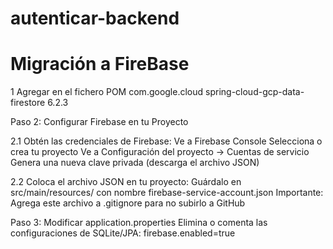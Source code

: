 # autenticar-backend

# Migración a FireBase
1 Agregar en el fichero POM
<dependency>
  <groupId>com.google.cloud</groupId>
  <artifactId>spring-cloud-gcp-data-firestore</artifactId>
  <version>6.2.3</version> <!-- o la versión compatible con tu Spring Boot -->
</dependency>

Paso 2: Configurar Firebase en tu Proyecto

2.1 Obtén las credenciales de Firebase:
Ve a Firebase Console
Selecciona o crea tu proyecto
Ve a Configuración del proyecto → Cuentas de servicio
Genera una nueva clave privada (descarga el archivo JSON)

2.2 Coloca el archivo JSON en tu proyecto:
Guárdalo en src/main/resources/ con nombre firebase-service-account.json
Importante: Agrega este archivo a .gitignore para no subirlo a GitHub

Paso 3: Modificar application.properties
Elimina o comenta las configuraciones de SQLite/JPA:
firebase.enabled=true

